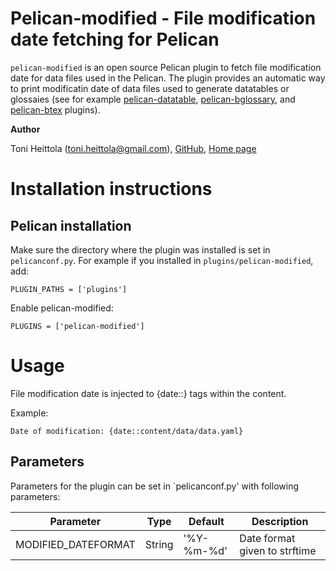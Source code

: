Pelican-modified - File modification date fetching for Pelican
==================================================================

`pelican-modified` is an open source Pelican plugin to fetch file modification date for data files used in the Pelican. The plugin provides an automatic way to print modificatin date of data files used to generate datatables or glossaies (see for example [pelican-datatable](https://github.com/toni-heittola/pelican-datatable), [pelican-bglossary](https://github.com/toni-heittola/pelican-bglossary), and [pelican-btex](https://github.com/toni-heittola/pelican-btex) plugins).

**Author**

Toni Heittola (toni.heittola@gmail.com), [GitHub](https://github.com/toni-heittola), [Home page](http://www.cs.tut.fi/~heittolt/)

Installation instructions
=========================

## Pelican installation

Make sure the directory where the plugin was installed is set in `pelicanconf.py`. For example if you installed in `plugins/pelican-modified`, add:

    PLUGIN_PATHS = ['plugins']

Enable pelican-modified:

    PLUGINS = ['pelican-modified']

Usage
=====

File modification date is injected to {date::<path to file>} tags within the content.

Example:

    Date of modification: {date::content/data/data.yaml}

## Parameters

Parameters for the plugin can be set in `pelicanconf.py' with following parameters:

| Parameter                 | Type      | Default       | Description  |
|---------------------------|-----------|---------------|--------------|
| MODIFIED_DATEFORMAT       | String    | '%Y-%m-%d'    | Date format given to strftime |
